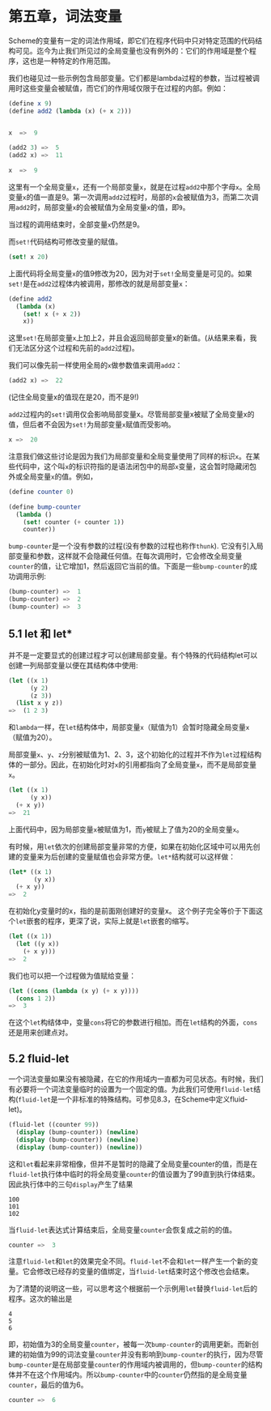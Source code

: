 第五章，词法变量
=====

Scheme的变量有一定的词法作用域，即它们在程序代码中只对特定范围的代码结构可见。迄今为止我们所见过的全局变量也没有例外的：它们的作用域是整个程序，这也是一种特定的作用范围。


我们也碰见过一些示例包含局部变量。它们都是lambda过程的参数，当过程被调用时这些变量会被赋值，而它们的作用域仅限于在过程的内部。例如：

```scheme
(define x 9)
(define add2 (lambda (x) (+ x 2)))


x  =>  9
 
(add2 3) =>  5
(add2 x) =>  11
 
x  =>  9
```

这里有一个全局变量`x`，还有一个局部变量`x`，就是在过程`add2`中那个字母`x`。全局变量`x`的值一直是9。第一次调用`add2`过程时，局部的`x`会被赋值为3，而第二次调用`add2`时，局部变量`x`的会被赋值为全局变量`x`的值，即`9`。


当过程的调用结束时，全部变量`x`仍然是9。


而`set!`代码结构可修改变量的赋值。

```scheme
(set! x 20)
```

上面代码将全局变量`x`的值9修改为20，因为对于`set!`全局变量是可见的。如果`set!`是在`add2`过程体内被调用，那修改的就是局部变量`x`：

```scheme
(define add2
  (lambda (x)
    (set! x (+ x 2))
    x))
```

这里`set!`在局部变量`x`上加上2，并且会返回局部变量x的新值。(从结果来看，我们无法区分这个过程和先前的`add2`过程)。


我们可以像先前一样使用全局的`x`做参数值来调用`add2`：
```scheme
(add2 x) =>  22
```
(记住全局变量x的值现在是20，而不是9!)


`add2`过程内的`set!`调用仅会影响局部变量x。尽管局部变量x被赋了全局变量x的值，但后者不会因为`set!`为局部变量`x`赋值而受影响。

```scheme
x =>  20
```

注意我们做这些讨论是因为我们为局部变量和全局变量使用了同样的标识`x`。在某些代码中，这个叫`x`的标识符指的是语法闭包中的局部`x`变量，这会暂时隐藏闭包外或全局变量`x`的值。例如，

```scheme
(define counter 0)
 
(define bump-counter
  (lambda ()
    (set! counter (+ counter 1))
    counter))
```

`bump-counter`是一个没有参数的过程(没有参数的过程也称作`thunk`). 它没有引入局部变量和参数，这样就不会隐藏任何值。在每次调用时，它会修改全局变量`counter`的值，让它增加1，然后返回它当前的值。下面是一些`bump-counter`的成功调用示例:

```scheme
(bump-counter) =>  1
(bump-counter) =>  2
(bump-counter) =>  3
```



## 5.1 let 和 let*

并不是一定要显式的创建过程才可以创建局部变量。有个特殊的代码结构let可以创建一列局部变量以便在其结构体中使用:

```scheme
(let ((x 1)
      (y 2)
      (z 3))
  (list x y z))
=>  (1 2 3)
```

和`lambda`一样，在`let`结构体中，局部变量`x`（赋值为1）会暂时隐藏全局变量`x`（赋值为20）。


局部变量`x`、`y`、`z`分别被赋值为1、2、3，这个初始化的过程并不作为`let`过程结构体的一部分。因此，在初始化时对`x`的引用都指向了全局变量`x`，而不是局部变量`x`。

```scheme
(let ((x 1)
      (y x))
  (+ x y))
=>  21
```

上面代码中，因为局部变量`x`被赋值为1，而`y`被赋上了值为20的全局变量`x`。


有时候，用`let`依次的创建局部变量非常的方便，如果在初始化区域中可以用先创建的变量来为后创建的变量赋值也会非常方便。`let*`结构就可以这样做：

```scheme
(let* ((x 1)
       (y x))
  (+ x y))
=>  2
```

在初始化y变量时的x，指的是前面刚创建好的变量x。
这个例子完全等价于下面这个`let`嵌套的程序，更深了说，实际上就是`let`嵌套的缩写。

```scheme
(let ((x 1))
  (let ((y x))
    (+ x y)))
=>  2
```

我们也可以把一个过程做为值赋给变量：

```scheme
(let ((cons (lambda (x y) (+ x y))))
  (cons 1 2))
=>  3
```

在这个`let`构结体中，变量`cons`将它的参数进行相加。而在`let`结构的外面，`cons`还是用来创建点对。



## 5.2 fluid-let

一个词法变量如果没有被隐藏，在它的作用域内一直都为可见状态。有时候，我们有必要将一个词法变量临时的设置为一个固定的值。为此我们可使用`fluid-let`结构(`fluid-let`是一个非标准的特殊结构。可参见8.3，在Scheme中定义fluid-let)。

```scheme
(fluid-let ((counter 99))
  (display (bump-counter)) (newline)
  (display (bump-counter)) (newline)
  (display (bump-counter)) (newline))
```

这和`let`看起来非常相像，但并不是暂时的隐藏了全局变量counter的值，而是在`fluid-let`执行体中临时的将全局变量`counter`的值设置为了99直到执行体结束。因此执行体中的三句`display`产生了结果

```
100 
101 
102 
```

当`fluid-let`表达式计算结束后，全局变量`counter`会恢复成之前的的值。

```scheme
counter =>  3
```

注意`fluid-let`和`let`的效果完全不同。`fluid-let`不会和`let`一样产生一个新的变量。它会修改已经存的变量的值绑定，当`fluid-let`结束时这个修改也会结束。


为了清楚的说明这一些，可以思考这个根据前一个示例用`let`替换`fluid-let`后的程序。这次的输出是

```
4
5
6
```

即，初始值为3的全局变量`counter`，被每一次`bump-counter`的调用更新。而新创建的初始值为99的词法变量`counter`并没有影响到`bump-counter`的执行，因为尽管`bump-counter`是在局部变量`counter`的作用域内被调用的，但`bump-counter`的结构体并不在这个作用域内。所以`bump-counter`中的`counter`仍然指的是全局变量`counter`，最后的值为6。

```scheme
counter =>  6
```
